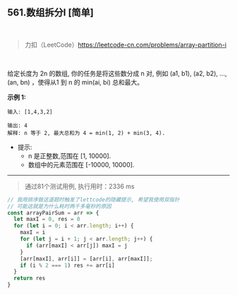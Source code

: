 
## 561.数组拆分I [简单]

<br />

> 力扣（LeetCode）https://leetcode-cn.com/problems/array-partition-i

<br />

给定长度为 2n 的数组, 你的任务是将这些数分成 n 对, 例如 (a1, b1), (a2, b2), ..., (an, bn) ，使得从1 到 n 的 min(ai, bi) 总和最大。

**示例 1:**

```
输入: [1,4,3,2]

输出: 4
解释: n 等于 2, 最大总和为 4 = min(1, 2) + min(3, 4).
```

- 提示:
  - n 是正整数,范围在 [1, 10000].
  - 数组中的元素范围在 [-10000, 10000].

---

> 通过81个测试用例, 执行用时：2336 ms

```js
// 我用排序做这道题时触发了lettcode的隐藏提示, 希望我使用双指针
// 可能这就是为什么耗时两千多毫秒的原因
const arrayPairSum = arr => {
  let maxI = 0, res = 0
  for (let i = 0; i < arr.length; i++) {
    maxI = i
    for (let j = i + 1; j < arr.length; j++) {
      if (arr[maxI] < arr[j]) maxI = j
    }
    [arr[maxI], arr[i]] = [arr[i], arr[maxI]];
    if (i % 2 === 1) res += arr[i]
  }
  return res
}
```
